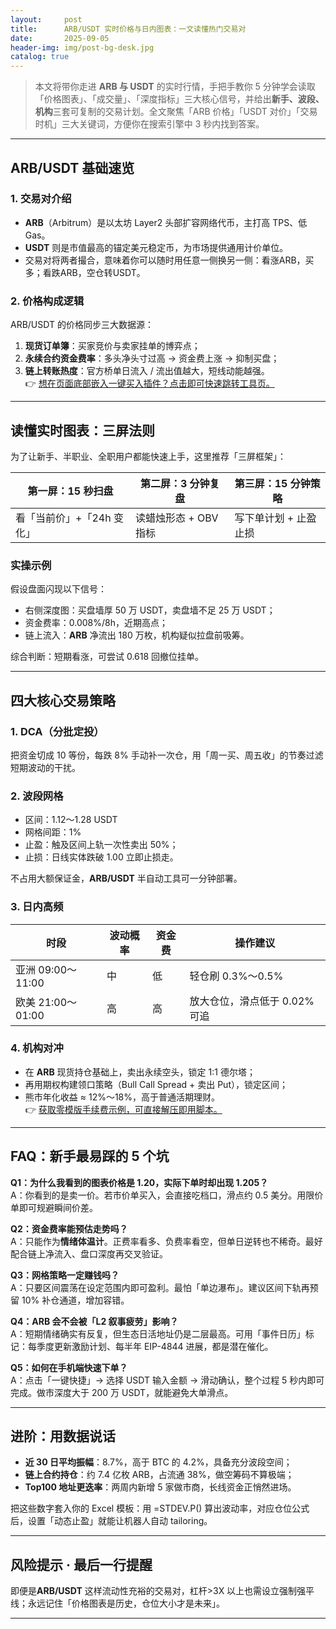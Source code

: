 ```yaml
---
layout:     post
title:      ARB/USDT 实时价格与日内图表：一文读懂热门交易对
date:       2025-09-05
header-img: img/post-bg-desk.jpg
catalog: true
---
```


> 本文将带你走进 **ARB 与 USDT** 的实时行情，手把手教你 5 分钟学会读取「价格图表」、「成交量」、「深度指标」三大核心信号，并给出**新手、波段、机构**三套可复制的交易计划。全文聚焦「ARB 价格」「USDT 对价」「交易时机」三大关键词，方便你在搜索引擎中 3 秒内找到答案。

---

## ARB/USDT 基础速览

### 1. 交易对介绍
- **ARB**（Arbitrum）是以太坊 Layer2 头部扩容网络代币，主打高 TPS、低 Gas。
- **USDT** 则是市值最高的锚定美元稳定币，为市场提供通用计价单位。
- 交易对将两者撮合，意味着你可以随时用任意一侧换另一侧：看涨ARB，买多；看跌ARB，空仓转USDT。

### 2. 价格构成逻辑
ARB/USDT 的价格同步三大数据源：
1. **现货订单簿**：买家竞价与卖家挂单的博弈点；
2. **永续合约资金费率**：多头净头寸过高 → 资金费上涨 → 抑制买盘；
3. **链上转账热度**：官方桥单日流入 / 流出值越大，短线动能越强。  
👉 [想在页面底部嵌入一键买入插件？点击即可快速跳转工具页。](https://okxdog.com/)

---

## 读懂实时图表：三屏法则

为了让新手、半职业、全职用户都能快速上手，这里推荐「三屏框架」：

| 第一屏：15 秒扫盘 | 第二屏：3 分钟复盘 | 第三屏：15 分钟策略 |
|---|---|---|
| 看「当前价」+「24h 变化」 | 读蜡烛形态 + OBV 指标 | 写下单计划 + 止盈止损 |

### 实操示例
假设盘面闪现以下信号：
- 右侧深度图：买盘墙厚 50 万 USDT，卖盘墙不足 25 万 USDT；
- 资金费率：0.008%/8h，近期高点；
- 链上流入：**ARB** 净流出 180 万枚，机构疑似拉盘前吸筹。

综合判断：短期看涨，可尝试 0.618 回撤位挂单。

---

## 四大核心交易策略

### 1. DCA（分批定投）
把资金切成 10 等份，每跌 8% 手动补一次仓，用「周一买、周五收」的节奏过滤短期波动的干扰。

### 2. 波段网格
- 区间：1.12～1.28 USDT  
- 网格间距：1%  
- 止盈：触及区间上轨一次性卖出 50%；  
- 止损：日线实体跌破 1.00 立即止损走。

不占用大额保证金，**ARB/USDT** 半自动工具可一分钟部署。

### 3. 日内高频
| 时段 | 波动概率 | 资金费 | 操作建议 |
|---|---|---|---|
| 亚洲 09:00～11:00 | 中 | 低 | 轻仓刷 0.3%～0.5% |
| 欧美 21:00～01:00 | 高 | 高 | 放大仓位，滑点低于 0.02% 可追 |

### 4. 机构对冲
- 在 **ARB** 现货持仓基础上，卖出永续空头，锁定 1:1 德尔塔；  
- 再用期权构建领口策略（Bull Call Spread + 卖出 Put），锁定区间；  
- 熊市年化收益 ≈ 12%～18%，高于普通活期理财。  
👉 [获取零模版手续费示例，可直接解压即用脚本。](https://okxdog.com/)

---

## FAQ：新手最易踩的 5 个坑

**Q1：为什么我看到的图表价格是 1.20，实际下单时却出现 1.205？**  
A：你看到的是卖一价。若市价单买入，会直接吃档口，滑点约 0.5 美分。用限价单即可规避瞬间价差。

**Q2：资金费率能预估走势吗？**  
A：只能作为**情绪体温计**。正费率看多、负费率看空，但单日逆转也不稀奇。最好配合链上净流入、盘口深度再交叉验证。

**Q3：网格策略一定赚钱吗？**  
A：只要区间震荡在设定范围内即可盈利。最怕「单边瀑布」。建议区间下轨再预留 10% 补仓通道，增加容错。

**Q4：ARB 会不会被「L2 叙事疲劳」影响？**  
A：短期情绪确实有反复，但生态日活地址仍是二层最高。可用「事件日历」标记：每季度更新激励计划、每半年 EIP-4844 进展，都是潜在催化。

**Q5：如何在手机端快速下单？**  
A：点击「一键快捷」→ 选择 USDT 输入金额 → 滑动确认，整个过程 5 秒内即可完成。做市深度大于 200 万 USDT，就能避免大单滑点。

---

## 进阶：用数据说话

- **近 30 日平均振幅**：8.7%，高于 BTC 的 4.2%，具备充分波段空间；  
- **链上合约持仓**：约 7.4 亿枚 ARB，占流通 38%，做空筹码不算极端；  
- **Top100 地址更迭率**：两周内新增 5 家做市商，长线资金正悄然进场。

把这些数字套入你的 Excel 模板：用 =STDEV.P() 算出波动率，对应仓位公式后，设置「动态止盈」就能让机器人自动 tailoring。

---

## 风险提示 · 最后一行提醒
即便是**ARB/USDT** 这样流动性充裕的交易对，杠杆>3X 以上也需设立强制强平线；永远记住「价格图表是历史，仓位大小才是未来」。

---